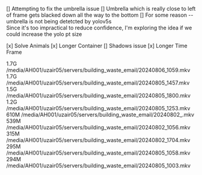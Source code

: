 [] Attempting to fix the umbrella issue
    [] Umbrella which is really close to left of frame gets blacked down all the way to the bottom
        [] For some reason -- umbrella is not being detetcted by yolov5s  
        Since it's too impractical to reduce confidence, I'm exploring the idea if we could increase the yolo pt size


[x] Solve Animals
[x] Longer Container
[] Shadows issue
[x] Longer Time Frame



1.7G    /media/AH001/uzair05/servers/building_waste_email/20240806_1059.mkv
1.7G    /media/AH001/uzair05/servers/building_waste_email/20240805_1457.mkv
1.5G    /media/AH001/uzair05/servers/building_waste_email/20240805_1800.mkv
1.2G    /media/AH001/uzair05/servers/building_waste_email/20240805_1253.mkv
610M    /media/AH001/uzair05/servers/building_waste_email/20240802_.mkv
539M    /media/AH001/uzair05/servers/building_waste_email/20240802_1056.mkv
315M    /media/AH001/uzair05/servers/building_waste_email/20240802_1704.mkv
295M    /media/AH001/uzair05/servers/building_waste_email/20240805_1058.mkv
294M    /media/AH001/uzair05/servers/building_waste_email/20240805_1003.mkv